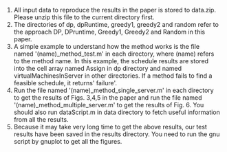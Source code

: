 1. All input data to reproduce the results in the paper is stored to data.zip. Please unzip this file to the current directory first.
2. The directories of dp, dpRuntime, greedy1, greedy2 and random refer to the approach DP, DPruntime, Greedy1, Greedy2 and Random in this paper. 
3. A simple example to understand how the method works is the file named '(name)_method_test.m' in each directory, where (name) refers to the method name. In this example, the schedule results are stored into the cell array named Assign in dp directory and named virtualMachinesInServer in other directories. If a method fails to find a feasible schedule, it returns' failure'. 
4. Run the file named '(name)_method_single_server.m' in each directory to get the results of Figs. 3,4,5 in the paper and run the file named '(name)_method_multiple_server.m' to get the results of Fig. 6. You should also run dataScript.m in data directory to fetch useful information from all the results. 
6. Because it may take very long time to get the above results, our test results have been saved in the results directory. You need to run the gnu script by gnuplot to get all the figures. 
